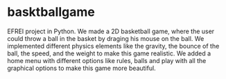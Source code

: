 # basktballgame

EFREI project in Python. We made a 2D basketball game, where the user could throw a ball in the basket by draging his mouse on the ball. We implemented different physics elements like the gravity, the bounce of the ball, the speed, and the weight to make this game realistic.
We added a home menu with different options like rules, balls and play with all the graphical options to make this game more beautiful.


